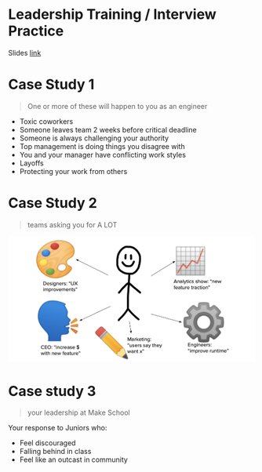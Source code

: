 # Leadership Training / Interview Practice
Slides [link](https://docs.google.com/presentation/d/1yhri9SnNGcBZpaaALLVddFwLIfthsiJ8Uw8HBzcjJa4/edit#slide=id.g4cf79cf4e3_0_202)

# Case Study 1
> One or more of these will happen to you as an engineer

* Toxic coworkers
* Someone leaves team 2 weeks before critical deadline
* Someone is always challenging your authority
* Top management is doing things you disagree with
* You and your manager have conflicting work styles
* Layoffs
* Protecting your work from others

# Case Study 2
> teams asking you for A LOT

![case2](/img/case2.png)

# Case study 3
> your leadership at Make School

Your response to Juniors who:
- Feel discouraged
- Falling behind in class
- Feel like an outcast in community
